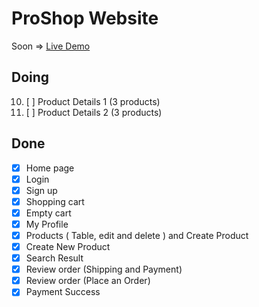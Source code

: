 # ProShop Website
Soon => [Live Demo](https://proshop-bice.vercel.app/)
 
## Doing

10. [ ] Product Details 1 (3 products)
14. [ ] Product Details 2 (3 products)


## Done
* [x] Home page 
* [x] Login 
* [x] Sign up
* [x] Shopping cart
* [x] Empty cart
* [x] My Profile
* [x] Products ( Table, edit and delete ) and Create Product
* [x] Create New Product
* [x] Search Result
* [x] Review order (Shipping and Payment)
* [x] Review order (Place an Order)
* [x] Payment Success
